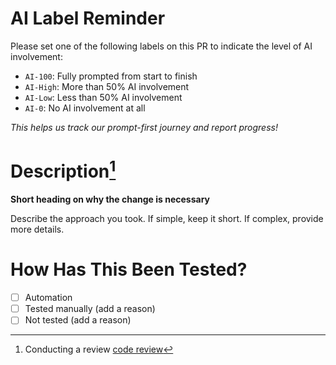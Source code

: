 # **AI Label Reminder**

Please set one of the following labels on this PR to indicate the level of AI involvement:
- `AI-100`: Fully prompted from start to finish
- `AI-High`: More than 50% AI involvement
- `AI-Low`: Less than 50% AI involvement
- `AI-0`: No AI involvement at all

_This helps us track our prompt-first journey and report progress!_

# Description[^1]

**Short heading on why the change is necessary**

Describe the approach you took. 
If simple, keep it short. 
If complex, provide more details.

# How Has This Been Tested?

- [ ] Automation
- [ ] Tested manually (add a reason)
- [ ] Not tested (add a reason)

[^1]: Conducting a review [code review](https://katanaos.atlassian.net/wiki/spaces/EN/pages/82116626/How+to+conduct+Code+Review)
